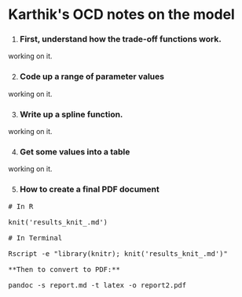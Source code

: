 # Karthik's OCD notes on the model


1. ### First, understand how the trade-off functions work.

working on it.

2. ### Code up a range of parameter values

working on it.

3. ### Write up a spline function.

working on it.

4. ### Get some values into a table

working on it.

5. ### How to create a final PDF document

<pre>
# In R

knit('results_knit_.md')

# In Terminal

Rscript -e "library(knitr); knit('results_knit_.md')"

**Then to convert to PDF:**

pandoc -s report.md -t latex -o report2.pdf
</pre>


